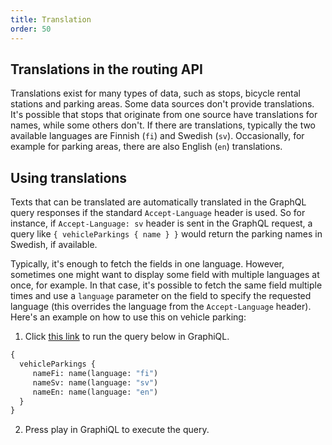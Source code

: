```yaml
---
title: Translation
order: 50
---
```


## Translations in the routing API

Translations exist for many types of data, such as stops, bicycle rental stations and parking areas. Some data sources
don't provide translations. It's possible that stops that originate from one source have translations for names, while
some others don't. If there are translations, typically the two available languages are Finnish (`fi`) and Swedish (`sv`).
Occasionally, for example for parking areas, there are also English (`en`) translations.

## Using translations

Texts that can be translated are automatically translated in the GraphQL query responses if the standard `Accept-Language` header is used.
So for instance, if `Accept-Language: sv` header is sent in the GraphQL request, a query like `{ vehicleParkings { name } }` would return
the parking names in Swedish, if available.

Typically, it's enough to fetch the fields in one language. However, sometimes one might want to display some field with multiple languages
at once, for example. In that case, it's possible to fetch the same field multiple times and use a `language` parameter on the field to
specify the requested language (this overrides the language from the `Accept-Language` header). Here's an example on how to use this on
vehicle parking:

1. Click [this link](https://api.digitransit.fi/graphiql/hsl/v2/gtfs/v1?query=%257B%250A%2520%2520vehicleParkings%2520%257B%250A%2520%2520%2520%2520%2520nameFi%253A%2520name%28language%253A%2520%2522fi%2522%29%250A%2520%2520%2520%2520%2520nameSv%253A%2520name%28language%253A%2520%2522sv%2522%29%250A%2520%2520%2520%2520%2520nameEn%253A%2520name%28language%253A%2520%2522en%2522%29%250A%2520%2520%257D%250A%257D) to run the query below in GraphiQL.

```graphql
{
  vehicleParkings {
     nameFi: name(language: "fi")
     nameSv: name(language: "sv")
     nameEn: name(language: "en")
  }
}
```

2. Press play in GraphiQL to execute the query.
